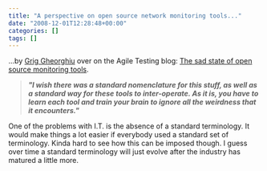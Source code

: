 ```yaml
---
title: "A perspective on open source network monitoring tools..."
date: "2008-12-01T12:28:48+00:00"
categories: []
tags: []
---
```


...by <a href="http://agiletesting.blogspot.com/">Grig Gheorghiu</a> over on the Agile Testing blog: <a href="http://agiletesting.blogspot.com/2008/11/sad-state-of-open-source-monitoring.html">The sad state of open source monitoring tools</a>.
<blockquote><em><strong>"I wish there was a standard nomenclature for this stuff, as well as a standard way for these tools to inter-operate. As it is, you have to learn each tool and train your brain to ignore all the weirdness that it encounters."</strong></em></blockquote>
One of the problems with I.T. is the absence of a standard terminology. It would make things a lot easier if everybody used a standard set of terminology. Kinda hard to see how this can be imposed though. I guess over time a standard terminology will just evolve after the industry has matured a little more.
